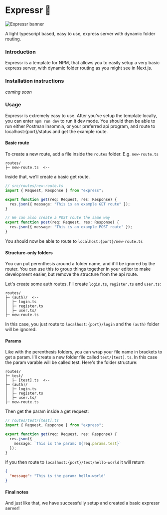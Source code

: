 # Expressr 🛜
![Expressr banner](https://utfs.io/f/EVQsPnqldSbJK0rIZaRLG29qk3hfuBvgnlarzoedXV0MI6xY)

A light typescript based, easy to use, express server with dynamic folder routing.

### Introduction

Expressr is a template for NPM, that allows you to easily setup a very basic express server, with dynamic folder routing as you might see in Next.js.

### Installation instructions

_coming soon_

### Usage

Expressr is extremely easy to use. After you've setup the template locally, you can enter `npm run dev` to run it dev mode. You should then be able to run either Postman Insomnia, or your preferred api program, and route to localhost:{port}/status and get the example route.

#### Basic route

To create a new route, add a file inside the `routes` folder. E.g. `new-route.ts`

```
routes/
├─ new-route.ts  <--
```

Inside that, we'll create a basic get route.

```ts
// src/routes/new-route.ts
import { Request, Response } from "express";

export function get(req: Request, res: Response) {
  res.json({ message: "This is an example GET route" });
}

// We can also create a POST route the same way
export function post(req: Request, res: Response) {
  res.json({ message: "This is an example POST route" });
}
```

You should now be able to route to `localhost:{port}/new-route.ts`

#### Structure-only folders

You can put perenthesis around a folder name, and it'll be ignored by the router. You can use this to group things together in your editor to make development easier, but remove the structure from the api route.

Let's create some auth routes. I'll create `login.ts`, `register.ts` and `user.ts`:

```
routes/
├─ (auth)/  <--
│  ├─ login.ts
│  ├─ register.ts
│  ├─ user.ts/
├─ new-route.ts
```

In this case, you just route to `localhost:{port}/login` and the `(auth)` folder will be ignored.

#### Params

Like with the perenthesis folders, you can wrap your file name in brackets to get a param. I'll create a new folder file called `test/[test].ts`. In this case the param varable will be called test. Here's the folder structure:

```
routes/
├─ test/
│  ├─ [test].ts  <--
├─ (auth)/
│  ├─ login.ts
│  ├─ register.ts
│  ├─ user.ts/
├─ new-route.ts
```

Then get the param inside a get request:

```ts
// routes/test/[test].ts
import { Request, Response } from "express";

export function get(req: Request, res: Response) {
  res.json({
    message: `This is the param: ${req.params.test}`
  });
}
```

If you then route to `localhost:{port}/test/hello-world` it will return

```json
{
  "message": "This is the param: hello-world"
}
```

#### Final notes

And just like that, we have successfully setup and created a basic expressr server!
